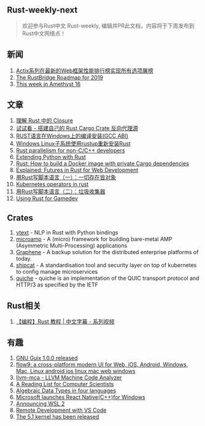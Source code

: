 ## Rust-weekly-next

> 欢迎参与Rust中文 Rust-weekly, 编辑并PR此文档，内容将于下周发布到Rust中文网络点！

## 新闻

1. [Actix系列在最新的Web框架性能排行榜实现所有选项屠榜](https://www.techempower.com/benchmarks/#section=test&runid=021dbe49-bcc4-4ea5-8475-50e9ed8e572f&hw=ph&test=fortune)
2. [The RustBridge Roadmap for 2019](https://p.veb.cool/phame/live/1/post/1/the_rustbridge_roadmap_for_2019/)
3. [This week in Amethyst 16](https://amethyst.rs/blog/twia-16/)


## 文章

1. [理解 Rust 中的 Closure](https://zhuanlan.zhihu.com/p/64417628)
2. [试试看 - 搭建自己的 Rust Cargo Crate 反向代理源](https://zhuanlan.zhihu.com/p/64253975)
3. [RUST语言在Windows上的编译安装(GCC ABI)](https://www.jianshu.com/p/a6e3b9ffa9d9)
4. [Windows Linux子系统使用rustup重新安装Rust](https://my.oschina.net/yushulx/blog/3043452)
5. [Rust parallelism for non-C/C++ developers](https://medium.com/nearprotocol/rust-parallelism-for-non-c-c-developers-ec23f48b7e56)
6. [Extending Python with Rust](https://medium.com/@p_chhetri/extending-python-with-rust-84e9299d34c1)
7. [Rust: How to build a Docker image with private Cargo dependencies](https://medium.com/@c_ameron/rust-how-to-build-a-docker-image-with-private-cargo-dependencies-ab91c25c4301)
8. [Explained: Futures in Rust for Web Development](https://dev.to/gruberb/explained-rust-futures-for-web-development-a10)
9. [用Rust写脚本语言（一）：一切存在皆对象](https://zhuanlan.zhihu.com/p/64638093)
10. [Kubernetes operators in rust](https://clux.github.io/probes/post/2019-04-29-rust-on-kubernetes/)
11. [用Rust写脚本语言（二）：垃圾收集器](https://zhuanlan.zhihu.com/p/64670554)
12. [Using Rust for Gamedev](https://medium.com/@michelotti.matthew/using-rust-for-gamedev-2f60b0e4cc5c)

## Crates

1. [vtext](https://github.com/rth/vtext) - NLP in Rust with Python bindings
2. [microamp](https://github.com/japaric/microamp) - 
A (micro) framework for building bare-metal AMP (Asymmetric Multi-Processing) applications
3. [Graphene](https://github.com/Toure/Graphene) - 
A backup solution for the distributed enterprise platforms of today.
4. [shipcat](https://github.com/Babylonpartners/shipcat) - A standardisation tool and security layer on top of kubernetes to config manage microservices
5. [quiche](https://github.com/cloudflare/quiche) - quiche is an implementation of the QUIC transport protocol and HTTP/3 as specified by the IETF



## Rust相关

1. [【编程】Rust 教程 | 中文字幕 - 系列视频](https://space.bilibili.com/331415319?spm_id_from=333.788.b_765f7570696e666f.2)


## 有趣

1. [GNU Guix 1.0.0 released](https://www.gnu.org/software/guix/blog/2019/gnu-guix-1.0.0-released/)
2. [flow9: a cross-platform modern UI for Web, iOS, Android, Windows, Mac, Linux android ios linux mac web windows](https://flow9.org/)
3. [llvm-mca - LLVM Machine Code Analyzer](https://llvm.org/docs/CommandGuide/llvm-mca.html)
4. [A Reading List for Computer Scientists](http://john.regehr.org/reading_list/)
5. [Algebraic Data Types in four languages](https://link.medium.com/Lu8B7iyMqW)
6. [Microsoft launches React Native(C++)for Windows](https://techcrunch.com/2019/05/06/microsoft-launches-react-native-for-windows/amp/?__twitter_impression=true)
7. [Announcing WSL 2](https://devblogs.microsoft.com/commandline/announcing-wsl-2/)
8. [Remote Development with VS Code](https://code.visualstudio.com/blogs/2019/05/02/remote-development)
9. [The 5.1 kernel has been released](https://www.solidot.org/story?sid=60502&utm_source=tuicool&utm_medium=referral)

